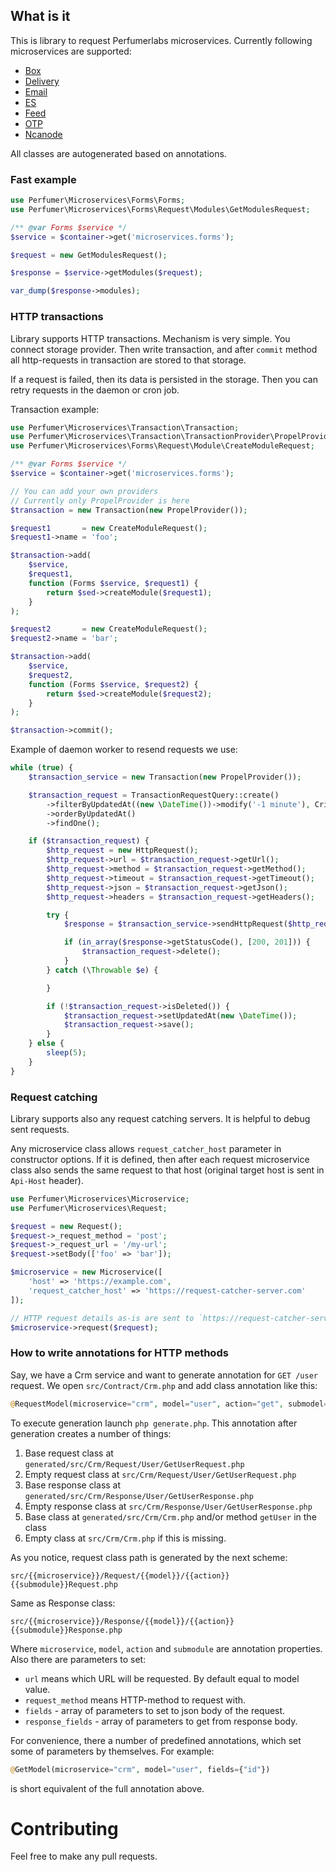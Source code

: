 ## What is it

This is library to request Perfumerlabs microservices. Currently following microservices are supported:

- [Box](https://github.com/perfumerlabs/box)
- [Delivery](https://github.com/perfumerlabs/delivery)
- [Email](https://github.com/perfumerlabs/email)
- [ES](https://github.com/perfumerlabs/es)
- [Feed](https://github.com/perfumerlabs/feed)
- [OTP](https://github.com/perfumerlabs/otp)
- [Ncanode](https://github.com/perfumerlabs/ncanode)

All classes are autogenerated based on annotations.

### Fast example

```php
use Perfumer\Microservices\Forms\Forms;
use Perfumer\Microservices\Forms\Request\Modules\GetModulesRequest;

/** @var Forms $service */
$service = $container->get('microservices.forms');

$request = new GetModulesRequest();

$response = $service->getModules($request);

var_dump($response->modules);
```

### HTTP transactions

Library supports HTTP transactions.
Mechanism is very simple.
You connect storage provider.
Then write transaction, and after `commit` method all http-requests in transaction are stored to that storage.

If a request is failed, then its data is persisted in the storage.
Then you can retry requests in the daemon or cron job.

Transaction example:

```php
use Perfumer\Microservices\Transaction\Transaction;
use Perfumer\Microservices\Transaction\TransactionProvider\PropelProvider;
use Perfumer\Microservices\Forms\Request\Module\CreateModuleRequest;

/** @var Forms $service */
$service = $container->get('microservices.forms');

// You can add your own providers
// Currently only PropelProvider is here
$transaction = new Transaction(new PropelProvider());

$request1       = new CreateModuleRequest();
$request1->name = 'foo';

$transaction->add(
    $service,
    $request1,
    function (Forms $service, $request1) {
        return $sed->createModule($request1);
    }
);

$request2       = new CreateModuleRequest();
$request2->name = 'bar';

$transaction->add(
    $service,
    $request2,
    function (Forms $service, $request2) {
        return $sed->createModule($request2);
    }
);

$transaction->commit();
```

Example of daemon worker to resend requests we use:

```php
while (true) {
    $transaction_service = new Transaction(new PropelProvider());

    $transaction_request = TransactionRequestQuery::create()
        ->filterByUpdatedAt((new \DateTime())->modify('-1 minute'), Criteria::LESS_EQUAL)
        ->orderByUpdatedAt()
        ->findOne();

    if ($transaction_request) {
        $http_request = new HttpRequest();
        $http_request->url = $transaction_request->getUrl();
        $http_request->method = $transaction_request->getMethod();
        $http_request->timeout = $transaction_request->getTimeout();
        $http_request->json = $transaction_request->getJson();
        $http_request->headers = $transaction_request->getHeaders();

        try {
            $response = $transaction_service->sendHttpRequest($http_request);

            if (in_array($response->getStatusCode(), [200, 201])) {
                $transaction_request->delete();
            }
        } catch (\Throwable $e) {

        }

        if (!$transaction_request->isDeleted()) {
            $transaction_request->setUpdatedAt(new \DateTime());
            $transaction_request->save();
        }
    } else {
        sleep(5);
    }
}
```

### Request catching

Library supports also any request catching servers.
It is helpful to debug sent requests.

Any microservice class allows `request_catcher_host` parameter in constructor options.
If it is defined, then after each request microservice class also sends the same request to that host (original target host is sent in `Api-Host` header).

```php
use Perfumer\Microservices\Microservice;
use Perfumer\Microservices\Request;

$request = new Request();
$request->_request_method = 'post';
$request->_request_url = '/my-url';
$request->setBody(['foo' => 'bar']);

$microservice = new Microservice([
    'host' => 'https://example.com',
    'request_catcher_host' => 'https://request-catcher-server.com'
]);

// HTTP request details as-is are sent to `https://request-catcher-server.com` also
$microservice->request($request);
```

### How to write annotations for HTTP methods

Say, we have a Crm service and want to generate annotation for `GET /user` request.
We open `src/Contract/Crm.php` and add class annotation like this:

```php
@RequestModel(microservice="crm", model="user", action="get", submodel="User", url="/user", fields={"id"}, response_fields={"user"}, request_method="get")
```

To execute generation launch `php generate.php`. This annotation after generation creates a number of things:

1. Base request class at `generated/src/Crm/Request/User/GetUserRequest.php`
1. Empty request class at `src/Crm/Request/User/GetUserRequest.php`
1. Base response class at `generated/src/Crm/Response/User/GetUserResponse.php`
1. Empty response class at `src/Crm/Response/User/GetUserResponse.php`
1. Base class at `generated/src/Crm/Crm.php` and/or method `getUser` in the class
1. Empty class at `src/Crm/Crm.php` if this is missing.

As you notice, request class path is generated by the next scheme:

```
src/{{microservice}}/Request/{{model}}/{{action}}{{submodule}}Request.php
```

Same as Response class:

```
src/{{microservice}}/Response/{{model}}/{{action}}{{submodule}}Response.php
```

Where `microservice`, `model`, `action` and `submodule` are annotation properties.
Also there are parameters to set:

- `url` means which URL will be requested. By default equal to model value.
- `request_method` means HTTP-method to request with.
- `fields` - array of parameters to set to json body of the request.
- `response_fields` - array of parameters to get from response body.

For convenience, there a number of predefined annotations, which set some of parameters by themselves. For example:

```php
@GetModel(microservice="crm", model="user", fields={"id"})
```

is short equivalent of the full annotation above.

Contributing
============

Feel free to make any pull requests.